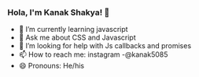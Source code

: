 ### Hola, I'm Kanak Shakya! 👋

- 🌱 I’m currently learning javascript
- 💬 Ask me about CSS and Javascript
- 🤔 I’m looking for help with Js callbacks and promises
- 📫 How to reach me: instagram -@kanak5085
- 😄 Pronouns: He/his

<!-- - 🔭 I’m currently working on 
- 👯 I’m looking to collaborate on ...
- ⚡ Fun fact: -->
